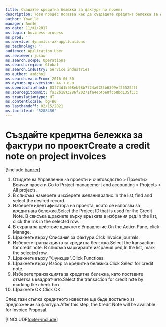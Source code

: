 ```yaml
---
title: Създайте кредитна бележка за фактури по проект
description: Този процес показва как да създадете кредитна бележка за фактури за проекти, които са били осчетоводени.
author: Yowelle
manager: AnnBe
ms.date: 11/01/2017
ms.topic: business-process
ms.prod: ''
ms.service: dynamics-ax-applications
ms.technology: ''
audience: Application User
ms.reviewer: josaw
ms.search.scope: Operations
ms.search.region: Global
ms.search.industry: Service industries
ms.author: andchoi
ms.search.validFrom: 2016-06-30
ms.dyn365.ops.version: AX 7.0.0
ms.openlocfilehash: 03f74d1bf08eb98b7724a6225b6399ef255224ff
ms.sourcegitcommit: fa32b1893286f20271fa4ec4be8fc68bd135f53c
ms.translationtype: HT
ms.contentlocale: bg-BG
ms.lasthandoff: 02/15/2021
ms.locfileid: "5288456"
---
```

# <a name="create-a-credit-note-on-project-invoices"></a><span data-ttu-id="434c5-103">Създайте кредитна бележка за фактури по проект</span><span class="sxs-lookup"><span data-stu-id="434c5-103">Create a credit note on project invoices</span></span>

[!include [banner](../../includes/banner.md)]

1. <span data-ttu-id="434c5-104">Отидете на Управление на проекти и счетоводство > Проекти> Всички проекти.</span><span class="sxs-lookup"><span data-stu-id="434c5-104">Go to Project management and accounting > Projects > All projects.</span></span> 
2. <span data-ttu-id="434c5-105">В списъка намерете и изберете желания запис.</span><span class="sxs-lookup"><span data-stu-id="434c5-105">In the list, find and select the desired record.</span></span> 
3. <span data-ttu-id="434c5-106">Изберете идентификатора на проекта, който се използва за кредитната бележка.</span><span class="sxs-lookup"><span data-stu-id="434c5-106">Select the Project ID that is used for the Credit Note.</span></span> <span data-ttu-id="434c5-107">В списъка щракнете върху връзката в избрания ред.</span><span class="sxs-lookup"><span data-stu-id="434c5-107">In the list, click the link in the selected row.</span></span> 
4. <span data-ttu-id="434c5-108">В екрана за действие щракнете Управление.</span><span class="sxs-lookup"><span data-stu-id="434c5-108">On the Action Pane, click Manage.</span></span> 
5. <span data-ttu-id="434c5-109">Щракнете върху Списания за фактури.</span><span class="sxs-lookup"><span data-stu-id="434c5-109">Click Invoice journals.</span></span> 
6. <span data-ttu-id="434c5-110">Изберете транзакцията за кредитна бележка.</span><span class="sxs-lookup"><span data-stu-id="434c5-110">Select the transaction for credit note.</span></span> <span data-ttu-id="434c5-111">В списъка маркирайте избрания ред.</span><span class="sxs-lookup"><span data-stu-id="434c5-111">In the list, mark the selected row.</span></span> 
7. <span data-ttu-id="434c5-112">Щракнете върху "Функции".</span><span class="sxs-lookup"><span data-stu-id="434c5-112">Click Functions.</span></span> 
8. <span data-ttu-id="434c5-113">Щракнете върху Избор за кредитна бележка.</span><span class="sxs-lookup"><span data-stu-id="434c5-113">Click Select for credit note.</span></span> 
9. <span data-ttu-id="434c5-114">Изберете транзакцията за кредитна бележка, като поставите отметка в квадратчето.</span><span class="sxs-lookup"><span data-stu-id="434c5-114">Select the transaction for credit note by marking the check box.</span></span>
10. <span data-ttu-id="434c5-115">Щракнете ОК.</span><span class="sxs-lookup"><span data-stu-id="434c5-115">Click OK.</span></span> 

<span data-ttu-id="434c5-116">След тази стъпка кредитното известие ще бъде достъпно за предложение за фактура.</span><span class="sxs-lookup"><span data-stu-id="434c5-116">After this step, the Credit Note will be available for Invoice Proposal.</span></span>


[!INCLUDE[footer-include](../../includes/footer-banner.md)]